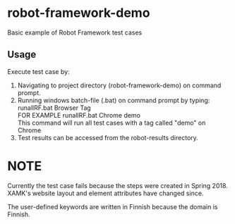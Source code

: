 # robot-framework-demo
Basic example of Robot Framework test cases

## Usage ##
Execute test case by:
1) Navigating to project directory (robot-framework-demo) on command prompt.  
2) Running windows batch-file (.bat) on command prompt by typing: runallRF.bat Browser Tag  
FOR EXAMPLE runallRF.bat Chrome demo    
This command will run all test cases with a tag called "demo" on Chrome  
3) Test results can be accessed from the robot-results directory.

# NOTE #
Currently the test case fails because the steps were created in Spring 2018.  
XAMK's website layout and element attributes have changed since.  

The user-defined keywords are written in Finnish because the domain is Finnish.
